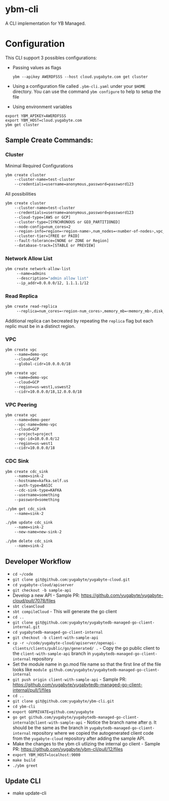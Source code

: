 # ybm-cli
A CLI implementation for YB Managed.

# Configuration
This CLI support 3 possibles configurations: 
* Passing values as flags 
  ```shell
  ybm --apikey AWERDFSSS --host cloud.yugabyte.com get cluster
  ```
* Using a configuration file called `.ybm-cli.yaml` under your `$HOME` directory.
  You can use the command `ybm configure` to help to setup the file

* Using environment variables
 ```shell
 export YBM_APIKEY=AWERDFSSS
 export YBM_HOST=cloud.yugabyte.com
 ybm get cluster
 ```


## Sample Create Commands:

### Cluster
Minimal Required Configurations
```sh
ybm create cluster 
    --cluster-name=test-cluster
    --credentials=username=anonymous,password=password123
```
All possibilities
```sh
ybm create cluster 
    --cluster-name=test-cluster
    --credentials=username=anonymous,password=password123
    --cloud-type=[AWS or GCP]
    --cluster-type=[SYNCHRONOUS or GEO_PARTITIONED]
    --node-config=num_cores=2
    --region-info=region=<region-name>,num_nodes=<number-of-nodes>,vpc_id=<vpc-id>
    --cluster-tier=[FREE or PAID]
    --fault-tolerance=[NONE or ZONE or Region]
    --database-track=[STABLE or PREVIEW]
```

### Network Allow List
```sh
ybm create network-allow-list 
     --name=admins
     --description="admin allow list"
     --ip_addr=0.0.0.0/12, 1.1.1.1/12
```

### Read Replica
```sh
ybm create read-replica
     --replica=num_cores=<region-num_cores>,memory_mb=<memory_mb>,disk_size_gb=<disk_size_gb>,code=<GCP or AWS>,region=<region>,num_nodes=<num_nodes>,vpc_id=<vpc_id>,num_replicas=<num_replicas>,multi_zone=<multi_zone>
```
Additional replica can becreated by repeating the `replica` flag but each replic must be in a distinct region. 

### VPC
```sh
ybm create vpc
    --name=demo-vpc
    --cloud=GCP
    --global-cidr=10.0.0.0/18
```

```sh
ybm create vpc
    --name=demo-vpc
    --cloud=GCP
    --region=us-west1,uswest2
    --cidr=10.0.0.0/18,12.0.0.0/18
```


### VPC Peering
```sh
ybm create vpc
    --name=demo-peer
    --vpc-name=demo-vpc
    --cloud=GCP
    --project=project
    --vpc-id=10.0.0.0/12
    --region=us-west1
    --cidr=10.0.0.0/18
```

### CDC Sink

```sh
ybm create cdc_sink 
    --name=sink-2 
    --hostname=kafka.self.us 
    --auth-type=BASIC 
    --cdc-sink-type=KAFKA 
    --username=something 
    --password=something
```

```sh
./ybm get cdc_sink 
    --name=sink-2
```

```sh
./ybm update cdc_sink 
    --name=sink-2 
    --new-name=new-sink-2
```

```sh
./ybm delete cdc_sink 
    --name=sink-2 
```




## Developer Workflow
- `cd ~/code`
- `git clone git@github.com:yugabyte/yugabyte-cloud.git`
- `cd yugabyte-cloud/apiserver`
- `git checkout -b sample-api`
-  Develop a new API - Sample PR: https://github.com/yugabyte/yugabyte-cloud/pull/7078/files
- `sbt cleanCloud`
- `sbt compileCloud` - This will generate the go client
- `cd ..`
- `git clone git@github.com:yugabyte/yugabytedb-managed-go-client-internal.git`
- `cd yugabytedb-managed-go-client-internal`
- `git checkout -b client-with-sample-api`
- `cp -r ~/code/yugabyte-cloud/apiserver/openapi-clients/clients/public/go/generated/ .` - Copy the go public client to the `client-with-sample-api` branch in `yugabytedb-managed-go-client-internal` repository
- Set the module name in go.mod file name so that the first line of the file looks like `module github.com/yugabyte/yugabytedb-managed-go-client-internal`
- `git push origin client-with-sample-api` - Sample PR: https://github.com/yugabyte/yugabytedb-managed-go-client-internal/pull/1/files
- `cd ..`
- `git clone git@github.com:yugabyte/ybm-cli.git`
- `cd ybm-cli`
- `export GOPRIVATE=github.com/yugabyte`
- `go get github.com/yugabyte/yugabytedb-managed-go-client-internal@client-with-sample-api` - Notice the branch name after `@`. It should be the same as the branch in `yugabytedb-managed-go-client-internal` repository where we copied the autogenerated client code from the `yugabyte-cloud` repository after adding the sample API.
- Make the changes to the ybm cli utlizing the internal go client - Sample PR: https://github.com/yugabyte/ybm-cli/pull/12/files
- `export YBM_HOST=localhost:9000`
- `make build`
- `./ybm greet`

## Update CLI
- make update-cli